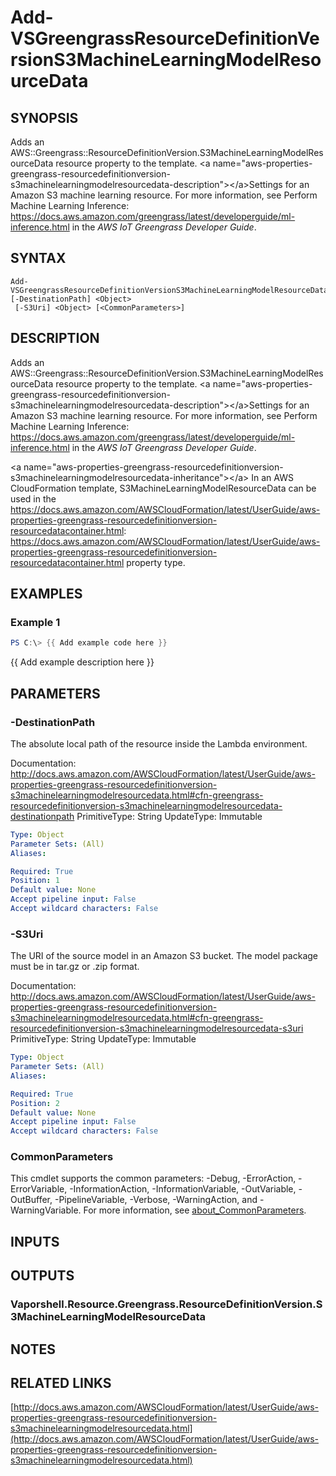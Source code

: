 # Add-VSGreengrassResourceDefinitionVersionS3MachineLearningModelResourceData

## SYNOPSIS
Adds an AWS::Greengrass::ResourceDefinitionVersion.S3MachineLearningModelResourceData resource property to the template.
\<a name="aws-properties-greengrass-resourcedefinitionversion-s3machinelearningmodelresourcedata-description"\>\</a\>Settings for an Amazon S3 machine learning resource.
For more information, see Perform Machine Learning Inference: https://docs.aws.amazon.com/greengrass/latest/developerguide/ml-inference.html in the *AWS IoT Greengrass Developer Guide*.

## SYNTAX

```
Add-VSGreengrassResourceDefinitionVersionS3MachineLearningModelResourceData [-DestinationPath] <Object>
 [-S3Uri] <Object> [<CommonParameters>]
```

## DESCRIPTION
Adds an AWS::Greengrass::ResourceDefinitionVersion.S3MachineLearningModelResourceData resource property to the template.
\<a name="aws-properties-greengrass-resourcedefinitionversion-s3machinelearningmodelresourcedata-description"\>\</a\>Settings for an Amazon S3 machine learning resource.
For more information, see Perform Machine Learning Inference: https://docs.aws.amazon.com/greengrass/latest/developerguide/ml-inference.html in the *AWS IoT Greengrass Developer Guide*.

\<a name="aws-properties-greengrass-resourcedefinitionversion-s3machinelearningmodelresourcedata-inheritance"\>\</a\> In an AWS CloudFormation template, S3MachineLearningModelResourceData can be used in the https://docs.aws.amazon.com/AWSCloudFormation/latest/UserGuide/aws-properties-greengrass-resourcedefinitionversion-resourcedatacontainer.html: https://docs.aws.amazon.com/AWSCloudFormation/latest/UserGuide/aws-properties-greengrass-resourcedefinitionversion-resourcedatacontainer.html property type.

## EXAMPLES

### Example 1
```powershell
PS C:\> {{ Add example code here }}
```

{{ Add example description here }}

## PARAMETERS

### -DestinationPath
The absolute local path of the resource inside the Lambda environment.

Documentation: http://docs.aws.amazon.com/AWSCloudFormation/latest/UserGuide/aws-properties-greengrass-resourcedefinitionversion-s3machinelearningmodelresourcedata.html#cfn-greengrass-resourcedefinitionversion-s3machinelearningmodelresourcedata-destinationpath
PrimitiveType: String
UpdateType: Immutable

```yaml
Type: Object
Parameter Sets: (All)
Aliases:

Required: True
Position: 1
Default value: None
Accept pipeline input: False
Accept wildcard characters: False
```

### -S3Uri
The URI of the source model in an Amazon S3 bucket.
The model package must be in tar.gz or .zip format.

Documentation: http://docs.aws.amazon.com/AWSCloudFormation/latest/UserGuide/aws-properties-greengrass-resourcedefinitionversion-s3machinelearningmodelresourcedata.html#cfn-greengrass-resourcedefinitionversion-s3machinelearningmodelresourcedata-s3uri
PrimitiveType: String
UpdateType: Immutable

```yaml
Type: Object
Parameter Sets: (All)
Aliases:

Required: True
Position: 2
Default value: None
Accept pipeline input: False
Accept wildcard characters: False
```

### CommonParameters
This cmdlet supports the common parameters: -Debug, -ErrorAction, -ErrorVariable, -InformationAction, -InformationVariable, -OutVariable, -OutBuffer, -PipelineVariable, -Verbose, -WarningAction, and -WarningVariable. For more information, see [about_CommonParameters](http://go.microsoft.com/fwlink/?LinkID=113216).

## INPUTS

## OUTPUTS

### Vaporshell.Resource.Greengrass.ResourceDefinitionVersion.S3MachineLearningModelResourceData
## NOTES

## RELATED LINKS

[http://docs.aws.amazon.com/AWSCloudFormation/latest/UserGuide/aws-properties-greengrass-resourcedefinitionversion-s3machinelearningmodelresourcedata.html](http://docs.aws.amazon.com/AWSCloudFormation/latest/UserGuide/aws-properties-greengrass-resourcedefinitionversion-s3machinelearningmodelresourcedata.html)

